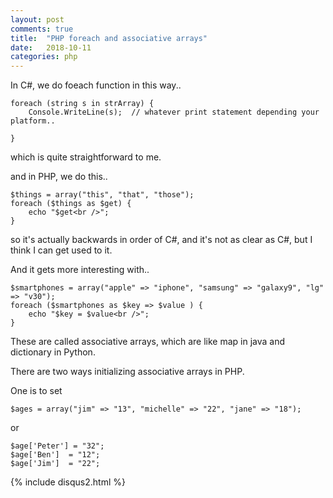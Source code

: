 ```yaml
---
layout: post
comments: true
title:  "PHP foreach and associative arrays"
date:   2018-10-11
categories: php
---
```


In C#, we do foeach function in this way..

```
foreach (string s in strArray) {
    Console.WriteLine(s);  // whatever print statement depending your platform..

}
```

which is quite straightforward to me.

and in PHP, we do this..

```
$things = array("this", "that", "those");
foreach ($things as $get) {
    echo "$get<br />";
}
```
so it's actually backwards in order of C#, 
and it's not as clear as C#, but I think I can get used to it.

And it gets more interesting with..

```
$smartphones = array("apple" => "iphone", "samsung" => "galaxy9", "lg" => "v30");
foreach ($smartphones as $key => $value ) {
    echo "$key = $value<br />";
}
```

These are called associative arrays, 
which are like map in java and dictionary in Python.

There are two ways initializing associative arrays in PHP.

One is to set

```
$ages = array("jim" => "13", "michelle" => "22", "jane" => "18");
```

or 

```
$age['Peter'] = "32";
$age['Ben']  = "12";
$age['Jim']  = "22";
```
{% include disqus2.html %}
